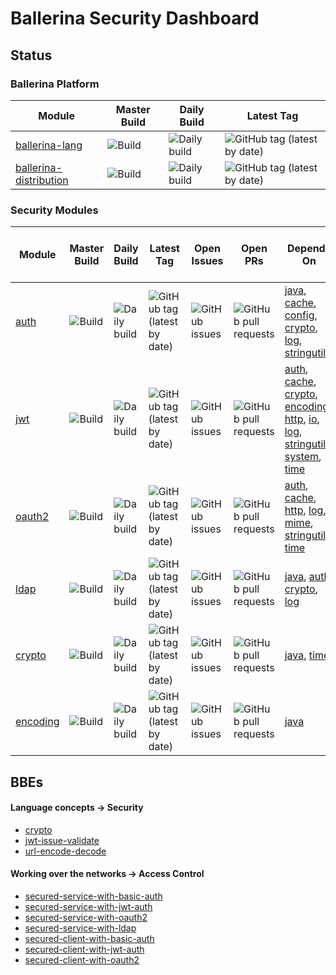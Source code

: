 # Ballerina Security Dashboard

## Status

### Ballerina Platform

| Module | Master Build | Daily Build | Latest Tag |
|---|---|---|---|
| [ballerina-lang](https://github.com/ballerina-platform/ballerina-lang) | ![Build](https://github.com/ballerina-platform/ballerina-lang/workflows/CI%20Build/badge.svg) | ![Daily build](https://github.com/ballerina-platform/ballerina-lang/workflows/Ballerina%20daily%20build/badge.svg) | ![GitHub tag (latest by date)](https://img.shields.io/github/v/tag/ballerina-platform/ballerina-lang) |
| [ballerina-distribution](https://github.com/ballerina-platform/ballerina-distribution) | ![Build](https://github.com/ballerina-platform/ballerina-distribution/workflows/Ballerina%20Distribution%20Build/badge.svg) | ![Daily build](https://github.com/ballerina-platform/ballerina-distribution/workflows/Daily%20build/badge.svg) | ![GitHub tag (latest by date)](https://img.shields.io/github/v/tag/ballerina-platform/ballerina-distribution) |

### Security Modules

| Module | Master Build | Daily Build | Latest Tag | Open Issues | Open PRs | Depends On | Unit Tests Depends On |
|---|---|---|---|---|---|----|---|
| [auth](https://github.com/ballerina-platform/module-ballerina-auth) | ![Build](https://github.com/ballerina-platform/module-ballerina-auth/workflows/Build/badge.svg) | ![Daily build](https://github.com/ballerina-platform/module-ballerina-auth/workflows/Daily%20build/badge.svg) | ![GitHub tag (latest by date)](https://img.shields.io/github/v/tag/ballerina-platform/module-ballerina-auth) | ![GitHub issues](https://img.shields.io/github/issues/ballerina-platform/module-ballerina-auth) | ![GitHub pull requests](https://img.shields.io/github/issues-pr/ballerina-platform/module-ballerina-auth) | [java](https://github.com/ballerina-platform/module-ballerina-java), [cache](https://github.com/ballerina-platform/module-ballerina-cache), [config](https://github.com/ballerina-platform/module-ballerina-config), [crypto](https://github.com/ballerina-platform/module-ballerina-crypto), [log](https://github.com/ballerina-platform/module-ballerina-log), [stringutils](https://github.com/ballerina-platform/module-ballerina-stringutils) | |
| [jwt](https://github.com/ballerina-platform/module-ballerina-jwt) | ![Build](https://github.com/ballerina-platform/module-ballerina-jwt/workflows/Build/badge.svg) | ![Daily build](https://github.com/ballerina-platform/module-ballerina-jwt/workflows/Daily%20build/badge.svg) | ![GitHub tag (latest by date)](https://img.shields.io/github/v/tag/ballerina-platform/module-ballerina-jwt) | ![GitHub issues](https://img.shields.io/github/issues/ballerina-platform/module-ballerina-jwt) | ![GitHub pull requests](https://img.shields.io/github/issues-pr/ballerina-platform/module-ballerina-jwt) | [auth](https://github.com/ballerina-platform/module-ballerina-auth), [cache](https://github.com/ballerina-platform/module-ballerina-cache), [crypto](https://github.com/ballerina-platform/module-ballerina-crypto), [encoding](https://github.com/ballerina-platform/module-ballerina-encoding), [http](https://github.com/ballerina-platform/module-ballerina-http), [io](https://github.com/ballerina-platform/module-ballerina-io), [log](https://github.com/ballerina-platform/module-ballerina-log), [stringutils](https://github.com/ballerina-platform/module-ballerina-stringutils), [system](https://github.com/ballerina-platform/module-ballerina-system), [time](https://github.com/ballerina-platform/module-ballerina-time) | [crypto](https://github.com/ballerina-platform/module-ballerina-crypto), [encoding](https://github.com/ballerina-platform/module-ballerina-encoding), [stringutils](https://github.com/ballerina-platform/module-ballerina-stringutils), [time](https://github.com/ballerina-platform/module-ballerina-time) |
| [oauth2](https://github.com/ballerina-platform/module-ballerina-oauth2) | ![Build](https://github.com/ballerina-platform/module-ballerina-oauth2/workflows/Build/badge.svg) | ![Daily build](https://github.com/ballerina-platform/module-ballerina-oauth2/workflows/Daily%20build/badge.svg) | ![GitHub tag (latest by date)](https://img.shields.io/github/v/tag/ballerina-platform/module-ballerina-oauth2) | ![GitHub issues](https://img.shields.io/github/issues/ballerina-platform/module-ballerina-oauth2) | ![GitHub pull requests](https://img.shields.io/github/issues-pr/ballerina-platform/module-ballerina-oauth2) | [auth](https://github.com/ballerina-platform/module-ballerina-auth), [cache](https://github.com/ballerina-platform/module-ballerina-cache), [http](https://github.com/ballerina-platform/module-ballerina-http), [log](https://github.com/ballerina-platform/module-ballerina-log), [mime](https://github.com/ballerina-platform/module-ballerina-mime), [stringutils](https://github.com/ballerina-platform/module-ballerina-stringutils), [time](https://github.com/ballerina-platform/module-ballerina-time) | |
| [ldap](https://github.com/ballerina-platform/module-ballerina-ldap) | ![Build](https://github.com/ballerina-platform/module-ballerina-ldap/workflows/Build/badge.svg) | ![Daily build](https://github.com/ballerina-platform/module-ballerina-ldap/workflows/Daily%20build/badge.svg) | ![GitHub tag (latest by date)](https://img.shields.io/github/v/tag/ballerina-platform/module-ballerina-ldap) | ![GitHub issues](https://img.shields.io/github/issues/ballerina-platform/module-ballerina-ldap) | ![GitHub pull requests](https://img.shields.io/github/issues-pr/ballerina-platform/module-ballerina-ldap) | [java](https://github.com/ballerina-platform/module-ballerina-java), [auth](https://github.com/ballerina-platform/module-ballerina-auth), [crypto](https://github.com/ballerina-platform/module-ballerina-crypto), [log](https://github.com/ballerina-platform/module-ballerina-log) | |
| [crypto](https://github.com/ballerina-platform/module-ballerina-crypto) | ![Build](https://github.com/ballerina-platform/module-ballerina-crypto/workflows/Build/badge.svg) | ![Daily build](https://github.com/ballerina-platform/module-ballerina-crypto/workflows/Daily%20build/badge.svg) | ![GitHub tag (latest by date)](https://img.shields.io/github/v/tag/ballerina-platform/module-ballerina-crypto) | ![GitHub issues](https://img.shields.io/github/issues/ballerina-platform/module-ballerina-crypto) | ![GitHub pull requests](https://img.shields.io/github/issues-pr/ballerina-platform/module-ballerina-crypto) | [java](https://github.com/ballerina-platform/module-ballerina-java), [time](https://github.com/ballerina-platform/module-ballerina-time) | [stringutils](https://github.com/ballerina-platform/module-ballerina-stringutils) |
| [encoding](https://github.com/ballerina-platform/module-ballerina-encoding) | ![Build](https://github.com/ballerina-platform/module-ballerina-encoding/workflows/Build/badge.svg) | ![Daily build](https://github.com/ballerina-platform/module-ballerina-encoding/workflows/Daily%20build/badge.svg) | ![GitHub tag (latest by date)](https://img.shields.io/github/v/tag/ballerina-platform/module-ballerina-encoding) | ![GitHub issues](https://img.shields.io/github/issues/ballerina-platform/module-ballerina-encoding) | ![GitHub pull requests](https://img.shields.io/github/issues-pr/ballerina-platform/module-ballerina-encoding) | [java](https://github.com/ballerina-platform/module-ballerina-java) | [stringutils](https://github.com/ballerina-platform/module-ballerina-stringutils) |

## BBEs

#### Language concepts -> Security

- [crypto](https://ballerina.io/swan-lake/learn/by-example/crypto.html)
- [jwt-issue-validate](https://ballerina.io/swan-lake/learn/by-example/jwt-issue-validate.html)
- [url-encode-decode](https://ballerina.io/swan-lake/learn/by-example/url-encode-decode.html)

#### Working over the networks -> Access Control

- [secured-service-with-basic-auth](https://ballerina.io/swan-lake/learn/by-example/secured-service-with-basic-auth.html)
- [secured-service-with-jwt-auth](https://ballerina.io/swan-lake/learn/by-example/secured-service-with-jwt-auth.html)
- [secured-service-with-oauth2](https://ballerina.io/swan-lake/learn/by-example/secured-service-with-oauth2.html)
- [secured-service-with-ldap](https://ballerina.io/swan-lake/learn/by-example/secured-service-with-ldap.html)
- [secured-client-with-basic-auth](https://ballerina.io/swan-lake/learn/by-example/secured-client-with-basic-auth.html)
- [secured-client-with-jwt-auth](https://ballerina.io/swan-lake/learn/by-example/secured-client-with-jwt-auth.html)
- [secured-client-with-oauth2](https://ballerina.io/swan-lake/learn/by-example/secured-client-with-oauth2.html)
